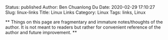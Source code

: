 Status: published
Author: Ben Chuanlong Du
Date: 2020-02-29 17:10:27
Slug: linux-links
Title: Linux Links
Category: Linux
Tags: links, Linux

**
Things on this page are fragmentary and immature notes/thoughts of the author. 
It is not meant to readers but rather for convenient reference of the author and future improvement.
**
 

